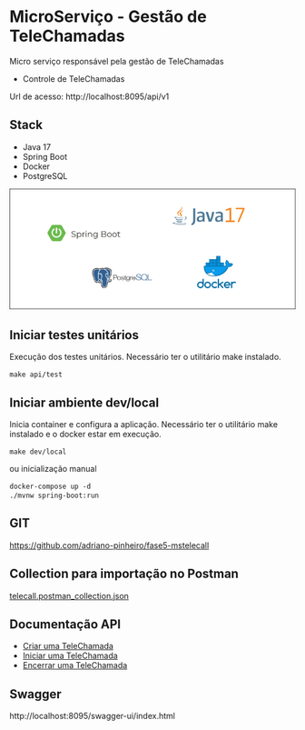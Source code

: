 # MicroServiço - Gestão de TeleChamadas

Micro serviço responsável pela gestão de TeleChamadas

- Controle de TeleChamadas

Url de acesso: http://localhost:8095/api/v1

## Stack

- Java 17
- Spring Boot
- Docker
- PostgreSQL

![Stack](docs/img/stack.png)

## Iniciar testes unitários

Execução dos testes unitários. Necessário ter o utilitário make instalado. 

```shell
make api/test
```

## Iniciar ambiente dev/local

Inicia container e configura a aplicação. Necessário ter o utilitário make instalado e o docker estar em execução.

```shell
make dev/local
```

ou inicialização manual

```shell
docker-compose up -d
./mvnw spring-boot:run
```

## GIT
https://github.com/adriano-pinheiro/fase5-mstelecall


## Collection para importação no Postman
[telecall.postman_collection.json](externalfiles%2Ftelecall.postman_collection.json)


## Documentação API

- [Criar uma TeleChamada](docs/create.md)
- [Iniciar uma TeleChamada](docs/initialize.md)
- [Encerrar uma TeleChamada](docs/close.md)

## Swagger
http://localhost:8095/swagger-ui/index.html